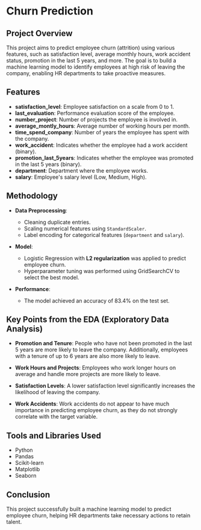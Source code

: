# Churn Prediction

## Project Overview

This project aims to predict employee churn (attrition) using various features, such as satisfaction level, average monthly hours, work accident status, promotion in the last 5 years, and more. The goal is to build a machine learning model to identify employees at high risk of leaving the company, enabling HR departments to take proactive measures.

## Features

- **satisfaction_level**: Employee satisfaction on a scale from 0 to 1.
- **last_evaluation**: Performance evaluation score of the employee.
- **number_project**: Number of projects the employee is involved in.
- **average_montly_hours**: Average number of working hours per month.
- **time_spend_company**: Number of years the employee has spent with the company.
- **work_accident**: Indicates whether the employee had a work accident (binary).
- **promotion_last_5years**: Indicates whether the employee was promoted in the last 5 years (binary).
- **department**: Department where the employee works.
- **salary**: Employee's salary level (Low, Medium, High).

## Methodology

- **Data Preprocessing**:
  - Cleaning duplicate entries.
  - Scaling numerical features using `StandardScaler`.
  - Label encoding for categorical features (`department` and `salary`).

- **Model**: 
  - Logistic Regression with **L2 regularization** was applied to predict employee churn.
  - Hyperparameter tuning was performed using GridSearchCV to select the best model.

- **Performance**: 
  - The model achieved an accuracy of 83.4% on the test set.

## Key Points from the EDA (Exploratory Data Analysis)

- **Promotion and Tenure**: People who have not been promoted in the last 5 years are more likely to leave the company. Additionally, employees with a tenure of up to 6 years are also more likely to leave.
  
- **Work Hours and Projects**: Employees who work longer hours on average and handle more projects are more likely to leave.
  
- **Satisfaction Levels**: A lower satisfaction level significantly increases the likelihood of leaving the company.
  
- **Work Accidents**: Work accidents do not appear to have much importance in predicting employee churn, as they do not strongly correlate with the target variable.

## Tools and Libraries Used

- Python
- Pandas
- Scikit-learn
- Matplotlib
- Seaborn

## Conclusion

This project successfully built a machine learning model to predict employee churn, helping HR departments take necessary actions to retain talent.
